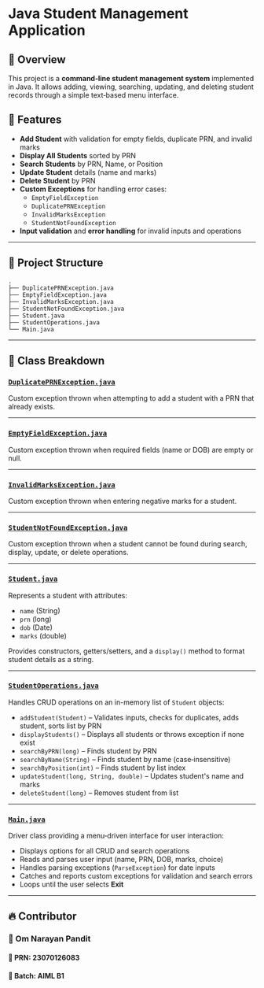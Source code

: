 # **Java Student Management Application**

## 📌 Overview
This project is a **command‑line student management system** implemented in Java. It allows adding, viewing, searching, updating, and deleting student records through a simple text‑based menu interface.

## 🚀 Features
- **Add Student** with validation for empty fields, duplicate PRN, and invalid marks  
- **Display All Students** sorted by PRN  
- **Search Students** by PRN, Name, or Position  
- **Update Student** details (name and marks)  
- **Delete Student** by PRN  
- **Custom Exceptions** for handling error cases:  
  - `EmptyFieldException`  
  - `DuplicatePRNException`  
  - `InvalidMarksException`  
  - `StudentNotFoundException`  
- **Input validation** and **error handling** for invalid inputs and operations  

---

## 📂 Project Structure
```
.
├── DuplicatePRNException.java
├── EmptyFieldException.java
├── InvalidMarksException.java
├── StudentNotFoundException.java
├── Student.java
├── StudentOperations.java
└── Main.java
```


---

## **📌 Class Breakdown**

### **[`DuplicatePRNException.java`](DuplicatePRNException.java)**
Custom exception thrown when attempting to add a student with a PRN that already exists.

---

### **[`EmptyFieldException.java`](EmptyFieldException.java)**
Custom exception thrown when required fields (name or DOB) are empty or null.

---

### **[`InvalidMarksException.java`](InvalidMarksException.java)**
Custom exception thrown when entering negative marks for a student.

---

### **[`StudentNotFoundException.java`](StudentNotFoundException.java)**
Custom exception thrown when a student cannot be found during search, display, update, or delete operations.

---

### **[`Student.java`](Student.java)**
Represents a student with attributes:
- `name` (String)  
- `prn` (long)  
- `dob` (Date)  
- `marks` (double)  
  
Provides constructors, getters/setters, and a `display()` method to format student details as a string.

---

### **[`StudentOperations.java`](StudentOperations.java)**
Handles CRUD operations on an in-memory list of `Student` objects:
- `addStudent(Student)` – Validates inputs, checks for duplicates, adds student, sorts list by PRN  
- `displayStudents()` – Displays all students or throws exception if none exist  
- `searchByPRN(long)` – Finds student by PRN  
- `searchByName(String)` – Finds student by name (case‑insensitive)  
- `searchByPosition(int)` – Finds student by list index  
- `updateStudent(long, String, double)` – Updates student's name and marks  
- `deleteStudent(long)` – Removes student from list

---

### **[`Main.java`](Main.java)**
Driver class providing a menu‑driven interface for user interaction:
- Displays options for all CRUD and search operations  
- Reads and parses user input (name, PRN, DOB, marks, choice)  
- Handles parsing exceptions (`ParseException`) for date inputs  
- Catches and reports custom exceptions for validation and search errors  
- Loops until the user selects **Exit**  

---

## 🔥 Contributor

### 👤 Om Narayan Pandit

#### 📌 PRN: 23070126083
#### 📌 Batch: AIML B1
